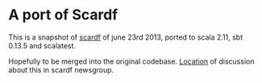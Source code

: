 # A port of Scardf

This is a snapshot of [scardf](http://code.google.com/p/scardf/) of june 23rd 2013, ported to scala 2.11, sbt 0.13.5 and scalatest.

Hopefully to be merged into the original codebase. [Location](https://groups.google.com/forum/?hl=en#!topic/scardf/cVbmITEj25A) of discussion about this in scardf newsgroup.
